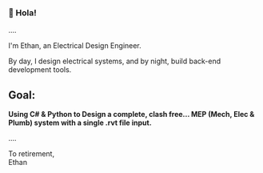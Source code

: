 ### 👋 Hola!

....

I'm Ethan, an Electrical Design Engineer. 

By day, I design electrical systems, and by night, build back-end development tools.


## **Goal:** ##
**Using C# & Python to Design a complete, clash free... MEP (Mech, Elec & Plumb) system with a single .rvt file input.**

....


To retirement,  
Ethan
<!---
Stodian/Stodian is a ✨ special ✨ repository because its `README.md` (this file) appears on your GitHub profile.
You can click the Preview link to take a look at your changes.
--->
